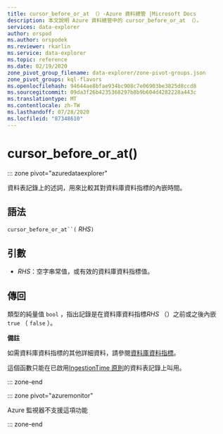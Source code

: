 ```yaml
---
title: cursor_before_or_at （）-Azure 資料總管 |Microsoft Docs
description: 本文說明 Azure 資料總管中的 cursor_before_or_at （）。
services: data-explorer
author: orspod
ms.author: orspodek
ms.reviewer: rkarlin
ms.service: data-explorer
ms.topic: reference
ms.date: 02/19/2020
zone_pivot_group_filename: data-explorer/zone-pivot-groups.json
zone_pivot_groups: kql-flavors
ms.openlocfilehash: 94644ae8bfae934bc908c7e06903be3825d8ccd8
ms.sourcegitcommit: 09da3f26b4235368297b8b9b604d4282228a443c
ms.translationtype: MT
ms.contentlocale: zh-TW
ms.lasthandoff: 07/28/2020
ms.locfileid: "87348610"
---
```

# <a name="cursor_before_or_at"></a>cursor_before_or_at()

::: zone pivot="azuredataexplorer"

資料表記錄上的述詞，用來比較其對資料庫資料指標的內嵌時間。

## <a name="syntax"></a>語法

`cursor_before_or_at``(` *RHS*`)`

## <a name="arguments"></a>引數

* *RHS*：空字串常值，或有效的資料庫資料指標值。

## <a name="returns"></a>傳回

類型的純量值 `bool` ，指出記錄是在資料庫資料指標*RHS* （）之前或之後內嵌 `true` （ `false` ）。

**備註**

如需資料庫資料指標的其他詳細資料，請參閱[資料庫資料指標](../management/databasecursor.md)。

這個函數只能在已啟用[IngestionTime 原則](../management/ingestiontimepolicy.md)的資料表記錄上叫用。

::: zone-end

::: zone pivot="azuremonitor"

Azure 監視器不支援這項功能

::: zone-end
